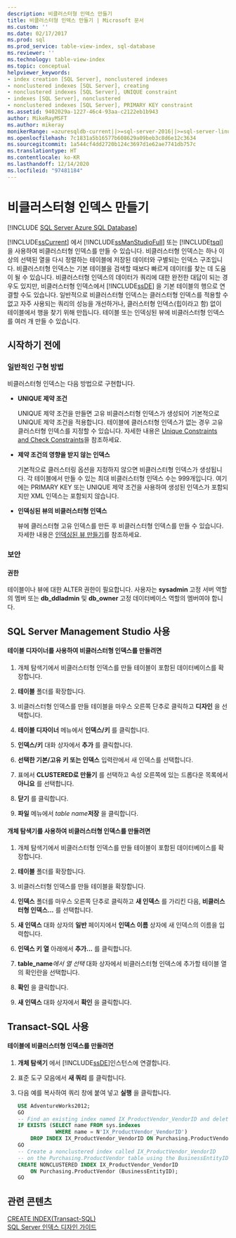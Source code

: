 ```yaml
---
description: 비클러스터형 인덱스 만들기
title: 비클러스터형 인덱스 만들기 | Microsoft 문서
ms.custom: ''
ms.date: 02/17/2017
ms.prod: sql
ms.prod_service: table-view-index, sql-database
ms.reviewer: ''
ms.technology: table-view-index
ms.topic: conceptual
helpviewer_keywords:
- index creation [SQL Server], nonclustered indexes
- nonclustered indexes [SQL Server], creating
- nonclustered indexes [SQL Server], UNIQUE constraint
- indexes [SQL Server], nonclustered
- nonclustered indexes [SQL Server], PRIMARY KEY constraint
ms.assetid: 9402029a-1227-46c4-93aa-c2122eb1b943
author: MikeRayMSFT
ms.author: mikeray
monikerRange: =azuresqldb-current||>=sql-server-2016||>=sql-server-linux-2017||=azuresqldb-mi-current
ms.openlocfilehash: 7c1831a5b16577b608629a09beb3c8d6e12c3634
ms.sourcegitcommit: 1a544cf4dd2720b124c3697d1e62ae7741db757c
ms.translationtype: HT
ms.contentlocale: ko-KR
ms.lasthandoff: 12/14/2020
ms.locfileid: "97481184"
---
```

# <a name="create-nonclustered-indexes"></a>비클러스터형 인덱스 만들기
[!INCLUDE [SQL Server Azure SQL Database](../../includes/applies-to-version/sql-asdb.md)]

  [!INCLUDE[ssCurrent](../../includes/sscurrent-md.md)] 에서 [!INCLUDE[ssManStudioFull](../../includes/ssmanstudiofull-md.md)] 또는 [!INCLUDE[tsql](../../includes/tsql-md.md)]을 사용하여 비클러스터형 인덱스를 만들 수 있습니다. 비클러스터형 인덱스는 하나 이상의 선택된 열을 다시 정렬하는 테이블에 저장된 데이터와 구별되는 인덱스 구조입니다. 비클러스터형 인덱스는 기본 테이블을 검색할 때보다 빠르게 데이터를 찾는 데 도움이 될 수 있습니다. 비클러스터형 인덱스의 데이터가 쿼리에 대한 완전한 대답이 되는 경우도 있지만, 비클러스터형 인덱스에서 [!INCLUDE[ssDE](../../includes/ssde-md.md)] 을 기본 테이블의 행으로 연결할 수도 있습니다. 일반적으로 비클러스터형 인덱스는 클러스터형 인덱스를 적용할 수 없고 자주 사용되는 쿼리의 성능을 개선하거나, 클러스터형 인덱스(힙이라고 함) 없이 테이블에서 행을 찾기 위해 만듭니다. 테이블 또는 인덱싱된 뷰에 비클러스터형 인덱스를 여러 개 만들 수 있습니다.  
  
##  <a name="before-you-begin"></a><a name="BeforeYouBegin"></a> 시작하기 전에  
  
###  <a name="typical-implementations"></a><a name="Implementations"></a> 일반적인 구현 방법  
 비클러스터형 인덱스는 다음 방법으로 구현합니다.  
  
-   **UNIQUE 제약 조건**  
  
     UNIQUE 제약 조건을 만들면 고유 비클러스터형 인덱스가 생성되어 기본적으로 UNIQUE 제약 조건을 적용합니다. 테이블에 클러스터형 인덱스가 없는 경우 고유 클러스터형 인덱스를 지정할 수 있습니다. 자세한 내용은 [Unique Constraints and Check Constraints](../../relational-databases/tables/unique-constraints-and-check-constraints.md)을 참조하세요.  
  
-   **제약 조건의 영향을 받지 않는 인덱스**  
  
     기본적으로 클러스터링 옵션을 지정하지 않으면 비클러스터형 인덱스가 생성됩니다. 각 테이블에서 만들 수 있는 최대 비클러스터형 인덱스 수는 999개입니다. 여기에는 PRIMARY KEY 또는 UNIQUE 제약 조건을 사용하여 생성된 인덱스가 포함되지만 XML 인덱스는 포함되지 않습니다.  
  
-   **인덱싱된 뷰의 비클러스터형 인덱스**  
  
     뷰에 클러스터형 고유 인덱스를 만든 후 비클러스터형 인덱스를 만들 수 있습니다. 자세한 내용은 [인덱싱된 뷰 만들기](../../relational-databases/views/create-indexed-views.md)를 참조하세요.  
  
###  <a name="security"></a><a name="Security"></a> 보안  
  
####  <a name="permissions"></a><a name="Permissions"></a> 권한  
 테이블이나 뷰에 대한 ALTER 권한이 필요합니다. 사용자는 **sysadmin** 고정 서버 역할의 멤버 또는 **db_ddladmin** 및 **db_owner** 고정 데이터베이스 역할의 멤버여야 합니다.  
  
##  <a name="using-sql-server-management-studio"></a><a name="SSMSProcedure"></a> SQL Server Management Studio 사용  
  
#### <a name="to-create-a-nonclustered-index-by-using-the-table-designer"></a>테이블 디자이너를 사용하여 비클러스터형 인덱스를 만들려면  
  
1.  개체 탐색기에서 비클러스터형 인덱스를 만들 테이블이 포함된 데이터베이스를 확장합니다.  
  
2.  **테이블** 폴더를 확장합니다.  
  
3.  비클러스터형 인덱스를 만들 테이블을 마우스 오른쪽 단추로 클릭하고 **디자인** 을 선택합니다.  
  
4.  **테이블 디자이너** 메뉴에서 **인덱스/키** 를 클릭합니다.  
  
5.  **인덱스/키** 대화 상자에서 **추가** 를 클릭합니다.  
  
6.  **선택한 기본/고유 키 또는 인덱스** 입력란에서 새 인덱스를 선택합니다.  
  
7.  표에서 **CLUSTERED로 만들기** 를 선택하고 속성 오른쪽에 있는 드롭다운 목록에서 **아니요** 를 선택합니다.  
  
8.  **닫기** 를 클릭합니다.  
  
9. **파일** 메뉴에서 _table name_**저장** 을 클릭합니다.  

#### <a name="to-create-a-nonclustered-index-by-using-object-explorer"></a>개체 탐색기를 사용하여 비클러스터형 인덱스를 만들려면  
  
1.  개체 탐색기에서 비클러스터형 인덱스를 만들 테이블이 포함된 데이터베이스를 확장합니다.  
  
2.  **테이블** 폴더를 확장합니다.  
  
3.  비클러스터형 인덱스를 만들 테이블을 확장합니다.  
  
4.  **인덱스** 폴더를 마우스 오른쪽 단추로 클릭하고 **새 인덱스** 를 가리킨 다음, **비클러스터형 인덱스...** 를 선택합니다.  
  
5.  **새 인덱스** 대화 상자의 **일반** 페이지에서 **인덱스 이름** 상자에 새 인덱스의 이름을 입력합니다.  
  
6.  **인덱스 키 열** 아래에서 **추가...** 를 클릭합니다.  
  
7.  **table_name**_에서 열 선택_ 대화 상자에서 비클러스터형 인덱스에 추가할 테이블 열의 확인란을 선택합니다.  
  
8.  **확인** 을 클릭합니다.  
  
9. **새 인덱스** 대화 상자에서 **확인** 을 클릭합니다.  
  
##  <a name="using-transact-sql"></a><a name="TsqlProcedure"></a> Transact-SQL 사용  
  
#### <a name="to-create-a-nonclustered-index-on-a-table"></a>테이블에 비클러스터형 인덱스를 만들려면  
  
1.  **개체 탐색기** 에서 [!INCLUDE[ssDE](../../includes/ssde-md.md)]인스턴스에 연결합니다.  
  
2.  표준 도구 모음에서 **새 쿼리** 를 클릭합니다.  
  
3.  다음 예를 복사하여 쿼리 창에 붙여 넣고 **실행** 을 클릭합니다.  
  
    ```sql  
    USE AdventureWorks2012;  
    GO  
    -- Find an existing index named IX_ProductVendor_VendorID and delete it if found.   
    IF EXISTS (SELECT name FROM sys.indexes  
                WHERE name = N'IX_ProductVendor_VendorID')   
        DROP INDEX IX_ProductVendor_VendorID ON Purchasing.ProductVendor;   
    GO  
    -- Create a nonclustered index called IX_ProductVendor_VendorID   
    -- on the Purchasing.ProductVendor table using the BusinessEntityID column.   
    CREATE NONCLUSTERED INDEX IX_ProductVendor_VendorID   
        ON Purchasing.ProductVendor (BusinessEntityID);   
    GO  
    ```  
  
## <a name="related-content"></a>관련 콘텐츠  
[CREATE INDEX&#40;Transact-SQL&#41;](../../t-sql/statements/create-index-transact-sql.md)   
[SQL Server 인덱스 디자인 가이드](../../relational-databases/sql-server-index-design-guide.md) 

